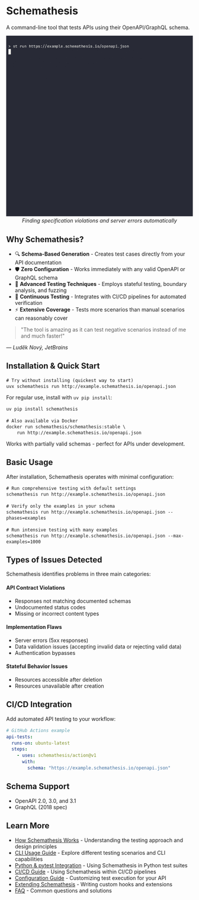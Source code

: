 # Schemathesis

A command-line tool that tests APIs using their OpenAPI/GraphQL schema.

<p align="center">
  <img src="https://raw.githubusercontent.com/schemathesis/schemathesis/master/img/demo.gif" alt="Schemathesis automatically finding a server crash"/>
  <br>
  <i>Finding specification violations and server errors automatically</i>
</p>

## Why Schemathesis?

- 🔍 **Schema-Based Generation** - Creates test cases directly from your API documentation
- 🛡️ **Zero Configuration** - Works immediately with any valid OpenAPI or GraphQL schema
- 🔄 **Advanced Testing Techniques** - Employs stateful testing, boundary analysis, and fuzzing
- 🧪 **Continuous Testing** - Integrates with CI/CD pipelines for automated verification
- ⚡ **Extensive Coverage** - Tests more scenarios than manual scenarios can reasonably cover


<div class="testimonial-highlight">
  <blockquote>
    "The tool is amazing as it can test negative scenarios instead of me and much faster!"
  </blockquote>
  <cite>— Luděk Nový, JetBrains</cite>
</div>

## Installation & Quick Start

```console
# Try without installing (quickest way to start)
uvx schemathesis run http://example.schemathesis.io/openapi.json
```

For regular use, install with `uv pip install`:

```console
uv pip install schemathesis

# Also available via Docker
docker run schemathesis/schemathesis:stable \
    run http://example.schemathesis.io/openapi.json
```

Works with partially valid schemas - perfect for APIs under development.

## Basic Usage

After installation, Schemathesis operates with minimal configuration:

```console
# Run comprehensive testing with default settings
schemathesis run http://example.schemathesis.io/openapi.json

# Verify only the examples in your schema
schemathesis run http://example.schemathesis.io/openapi.json --phases=examples

# Run intensive testing with many examples
schemathesis run http://example.schemathesis.io/openapi.json --max-examples=1000
```

## Types of Issues Detected

Schemathesis identifies problems in three main categories:

#### API Contract Violations

- Responses not matching documented schemas
- Undocumented status codes
- Missing or incorrect content types

#### Implementation Flaws

- Server errors (5xx responses)
- Data validation issues (accepting invalid data or rejecting valid data)
- Authentication bypasses

#### Stateful Behavior Issues

- Resources accessible after deletion
- Resources unavailable after creation

## CI/CD Integration

Add automated API testing to your workflow:

```yaml
# GitHub Actions example
api-tests:
  runs-on: ubuntu-latest
  steps:
    - uses: schemathesis/action@v1
      with:
        schema: "https://example.schemathesis.io/openapi.json"
```

## Schema Support

- OpenAPI 2.0, 3.0, and 3.1
- GraphQL (2018 spec)

## Learn More

- [How Schemathesis Works](./how-it-works.md) - Understanding the testing approach and design principles
- [CLI Usage Guide](./cli-usage-guide.md) - Explore different testing scenarios and CLI capabilities
- [Python & pytest Integration](./python-integration.md) - Using Schemathesis in Python test suites
- [CI/CD Guide](./python-integration.md) - Using Schemathesis within CI/CD pipelines
- [Configuration Guide](./configuration.md) - Customizing test execution for your API
- [Extending Schemathesis](./extending.md) - Writing custom hooks and extensions
- [FAQ](./faq.md) - Common questions and solutions
